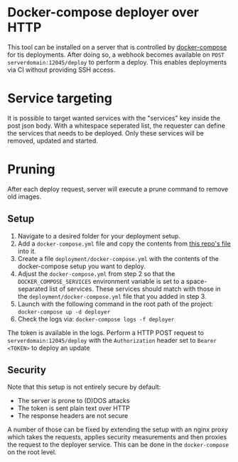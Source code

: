# Docker-compose deployer over HTTP
This tool can be installed on a server that is controlled by [docker-compose](https://docs.docker.com/compose/) for tis deployments. After doing so, a webhook becomes available on `POST serverdomain:12045/deploy` to perform a deploy. This enables deployments via CI without providing SSH access.

# Service targeting
It is possible to target wanted services with the "services" key inside the post json body.
With a whitespace seperated list, the requester can define the services that needs to be deployed.
Only these services will be removed, updated and started.

# Pruning
After each deploy request, server will execute a prune command to remove old images.


## Setup
 1. Navigate to a desired folder for your deployment setup.
 2. Add a `docker-compose.yml` file and copy the contents from [this repo's file](https://github.com/gleerman/http-dockercompose-deploy/blob/master/docker-compose.yml) into it.
 3. Create a file `deployment/docker-compose.yml` with the contents of the docker-compose setup you want to deploy.
 4. Adjust the `docker-compose.yml` from step 2 so that the `DOCKER_COMPOSE_SERVICES` environment variable is set to a space-separated list of services. These services should match with those in the `deployment/docker-compose.yml` file that you added in step 3.
 5. Launch with the following command in the root path of the project: `docker-compose up -d deployer`
 6. Check the logs via: `docker-compose logs -f deployer`

The token is available in the logs. Perform a HTTP POST request to  `serverdomain:12045/deploy` with the `Authorization` header set to `Bearer <TOKEN>` to deploy an update

## Security
Note that this setup is not entirely secure by default:
* The server is prone to (D)DOS attacks 
* The token is sent plain text over HTTP
* The response headers are not secure

A number of those can be fixed by extending the setup with an nginx proxy which takes the requests, applies security measurements and then proxies the request to the deployer service. This can be done in the `docker-compose` on the root level.
